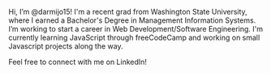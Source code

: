 Hi, I’m @darmijo15!
I'm a recent grad from Washington State University, where I earned a Bachelor's Degree in Management Information Systems.
I’m working to start a career in Web Development/Software Engineering.
I'm currently learning JavaScript through freeCodeCamp and working on small Javascript projects along the way.

Feel free to connect with me on LinkedIn!

<!---
darmijo15/darmijo15 is a ✨ special ✨ repository because its `README.md` (this file) appears on your GitHub profile.
You can click the Preview link to take a look at your changes.
--->
